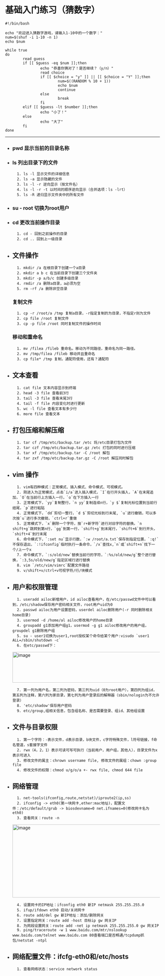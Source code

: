 # 基础入门练习（猜数字）

```shell
#!/bin/bash

echo "欢迎进入猜数字游戏，请输入1-10中的一个数字："
num=$(shuf -i 1-10 -n 1)
echo $num

while true
do
        read guess
        if [[ $guess -eq $num ]];then
                echo "恭喜你猜对了！是否继续？（y/n）"
                read choice
                if [[ $choice = "y" ]] || [[ $choice = "Y" ]];then
                        num=$((RANDOM % 10 + 1))
                        echo $num
                        continue
                else
                        break
                fi
        elif [[ $guess -lt $number ]];then
                echo "小了！"
        else
                echo "大了"
        fi
done
```
---
- ### pwd 显示当前的目录名称
- ### ls 列出目录下的文件
        1. ls -l 显示文件的详细信息
        2. ls -a 显示隐藏的文件
        3. ls -l -r 逆向显示（按文件名）
        4. ls -l -r -t 以时间的顺序逆向显示（合并选项：ls -lrt）
        5. ls -R 递归显示文件夹中的所有文件
- ### su - root 切换为root用户
- ### cd 更改当前操作目录
        1. cd - 回到之前操作的目录
        2. cd .. 回到上一级目录
- ## 文件操作
        1. mkdir /a 在根目录下创建一个a目录
        2. mkdir a b c 在当前目录下创建三个文件夹
        3. mkdir -p a/b/c 创建多级目录
        4. rmdir /a 删除a目录，a必须为空
        5. rm -rf /a 删除非空目录
  ### 复制文件
        1. cp -r /root/a /tmp 复制a目录，-r指定复制的为目录，不指定r则为文件
        2. cp file /root 复制文件
        3. cp -p file /root 同时复制文件的操作时间
  ### 移动和重命名
        1. mv /filea /fileb 重命名。移动为不同路径，重命名为同一路径。
        2. mv /tmp/filea /fileb 移动并且重命名
        3. cp file* /tmp 复制，通配符使用，还有？通配符
- ## 文本查看
        1. cat file 文本内容显示到终端
        2. head -3 file 查看前3行
        3. tail -3 file 查看末尾3行
        4. tail -f file 内容变化时进行更新
        5. wc -l file 查看文本有多少行
        6. more file 查看文本
- ## 打包压缩和解压缩
        1. tar cf /tmp/etc/backup.tar /etc 将/etc目录打包为文件
        2. tar czf /tmp/etc/backup.tar.gz /etc 打包的同时进行压缩
        3. tar xf /tmp/etc/backup.tar -C /root 解包
        4. tar zxf /tmp/etc/backup.tar.gz -C /root 解压同时解包
- ## vim 操作
        1. vim有四种模式：正常模式、插入模式、命令模式、可视模式。
        2. 刚进入为正常模式，点击`i/a`进入插入模式，`I`在行开头插入，`A`在末尾追加，`O`在当前行上方插入一行，`o`在下方插入一行
        3. 正常模式下，`yy`复制整行，`n yy`复制连续n行，`y $`复制光标位置到当前行结尾，`p`进行粘贴
        4. 正常模式下，`dd`剪切一整行，`d $`剪切光标到行末尾, `u`进行撤销，可以多次按`u`进行多次撤销，`ctrl+r`重做
        5. 正常模式下，`x`删除一个字符，按`r+新字符`进行对旧字符的替换。`n shift+g`跳转到第n行，`gg`到第一行，`shift+g`到末尾行，`shift+6`到行开头，`shift+4`到行末尾
        6. 命令模式下，`:set nu`显示行数，`:w /root/a.txt`保存到指定位置，`:q!`不保存退出，`:!ifconfig`临时执行一条命令，`/x`查找x,`n`或`shift+n`找下一个/上一个x
        7. 命令模式下，`:s/old/new`替换当前行的字符，`:%s/old/new/g`整个进行替换，`:3,5s/old/new/g`指定区域行进行替换
        8. vim `/etc/vim/vimrc`配置文件路径
        9. v/shift+v/ctrl+v可视字符/行/块模式
- ## 用户和权限管理
        1. useradd ailoc新增用户，id ailoc查看用户，在/etc/passwd文件中可以看到，/etc/shadow保存用户密码相关文件，root用户uid为0
        2. passwd ailoc为用户设置密码，userdel ailoc删除用户(-r 同时删除相关home目录)
        3. usermod -d /home/al ailoc修改用户的home目录
        4. groupadd g1添加用户组g1，usermod -g g1 ailoc修改用户的用户组，groupdel g1删除用户组
        5. su - user1切换为user1,root授权某个命令给某个用户:visudo `user1 ALL=/sbin/shutdown -c`
        6. 在etc/passwd下：
  <img width="500" height="100" alt="image" src="https://github.com/user-attachments/assets/ff667319-e9c8-4a5e-a90d-499de4718ea1" />
  
        7. 第一列为用户名，第二列为密码，第三列为uid（0为root用户），第四列为组id，第五列为注释，第六列为家目录，第七列为用户登录后的解释器（sbin/nologin为不允许登录）
        8. 'etc/shadow'保存用户密码
        9. etc/group,组相关信息，包含组名称、是否需要登录、组id、其他组设置
- ## 文件与目录权限
        1. 第一个字符：-表示文件，d表示目录，b块文件，c字符特殊文件，l符号链接，f命名管道，s套接字文件
        2. rwx（4，2，1）表示可读可写可执行（当前用户，用户组，其他人），目录文件为x表示可进入
        3. 修改文件的属主：chrown username file, 修改文件的属组：chown :group file
        4. 修改文件的权限：chmod u/g/o/a +- rwx file, chmod 644 file
  
- ## 网络管理
        1. net-tools(ifconfig,route,netstat)/iproute2(ip,ss)
        2. ifconfig -> eth0(第一块网卡,ether:mac地址)，配置文件：/etc/default/grub -> biosdevname=0 net.ifnames=0(修改网卡名为eth0)
        3. 查看网关：route -n
  <img width="800" height="238" alt="image" src="https://github.com/user-attachments/assets/314bb2b4-1072-4594-a6d5-713132485d82" />

        4. 设置网卡的IP地址：ifconfig eth0 新IP netmask 255.255.255.0
        5. ifup/ifdown eth0 启动/关闭网卡
        6. route add/del gw 新IP地址：添加/删除网关
        7. 设置指定网关：route add -host 目标ip gw 网关IP
        8. 为网段设置网关：route add -net ip netmask 255.255.255.0 gw 网关IP
        9. ping/traceroute -w 1 www.baidu.com/mtr/nslookup www.baidu.com/telnet www.baidu.com 80查看端口是否畅通/tcpdump抓包/netstat -ntpl
- ## 网络配置文件：ifcfg-eth0和/etc/hosts
        1. 查看网络状态：service network status
